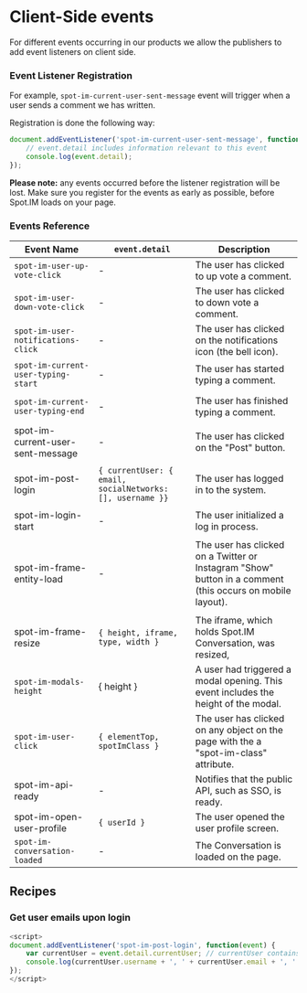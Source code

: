 # Client-Side events

For different events occurring in our products we allow the publishers to add event listeners on client side.

### Event Listener Registration
For example, `spot-im-current-user-sent-message` event will trigger when a user sends a comment we has written.

Registration is done the following way:

```javascript
document.addEventListener('spot-im-current-user-sent-message', function(event) {
    // event.detail includes information relevant to this event
    console.log(event.detail);
});
```

**Please note:** any events occurred before the listener registration will be lost.
Make sure you register for the events as early as possible, before Spot.IM loads on your page.


### Events Reference
| Event Name 	| `event.detail` 	| Description 	|
|----------------------------------	|--------------	|-----------------------------------------------------------------	|
| `spot-im-user-up-vote-click` 	| - 	| The user has clicked to up vote a comment. 	|
| `spot-im-user-down-vote-click` 	| - 	| The user has clicked to down vote a comment. 	|
| `spot-im-user-notifications-click` 	| - 	| The user has clicked on the notifications icon (the bell icon). 	|
|  `spot-im-current-user-typing-start`	| - 	|  The user has started typing a comment.
	|
| `spot-im-current-user-typing-end`	| - 	| The user has finished typing a comment.
 	|
| spot-im-current-user-sent-message 	| - 	| The user has clicked on the "Post" button.
 	|
| spot-im-post-login 	|  ```{ currentUser: { email, socialNetworks: [], username }}```	| The user has logged in to the system.
 	|
| spot-im-login-start 	| - 	| The user initialized a log in process.
 	|
| spot-im-frame-entity-load 	| - 	| The user has clicked on a Twitter or Instagram "Show" button in a comment (this occurs on mobile layout).
 	|
| spot-im-frame-resize 	| `{ height, iframe, type, width }` 	| The iframe, which holds Spot.IM Conversation, was resized, 	|
| `spot-im-modals-height` 	| { height } 	| A user had triggered a modal opening. This event includes the height of the modal. 	|
| `spot-im-user-click` 	| `{ elementTop, spotImClass }` 	| The user has clicked on any object on the page with the a "spot-im-class" attribute. 	|
| spot-im-api-ready 	| - 	| Notifies that the public API, such as SSO, is ready. 	|
| spot-im-open-user-profile 	| `{ userId }` 	| The user opened the user profile screen. 	|
| `spot-im-conversation-loaded` 	| - 	| The Conversation is loaded on the page. |


## Recipes

### Get user emails upon login

```javascript
<script>
document.addEventListener('spot-im-post-login', function(event) {
    var currentUser = event.detail.currentUser; // currentUser contains details about logged in user
    console.log(currentUser.username + ', ' + currentUser.email + ', ' + currentUser.socialNetworks.join(' | '));
});
</script>
```
